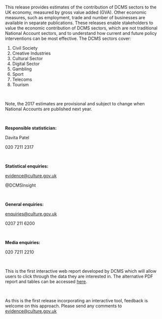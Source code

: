 This release provides estimates of the contribution of DCMS sectors to the UK economy, measured by gross value added (GVA). Other economic measures, such as employment, trade and number of businesses are available in separate publications. These releases enable stakeholders to value the economic contribution of DCMS sectors, which are not traditional National Account sectors, and to understand how current and future policy interventions can be most effective. The DCMS sectors cover:

1. Civil Society
1. Creative Industries
1. Cultural Sector
1. Digital Sector
1. Gambling
1. Sport
1. Telecoms
1. Tourism

&nbsp;

Note, the 2017 estimates are provisional and subject to change when National Accounts are published next year.

&nbsp;

**Responsible statistician:**

Davita Patel 

020 7211 2317

&nbsp;

**Statistical enquiries:**

evidence@culture.gov.uk

@DCMSInsight

&nbsp;

**General enquiries:**

enquiries@culture.gov.uk

0207 211 6200

&nbsp;

**Media enquiries:**

020 7211 2210

&nbsp;


This is the first interactive web report developed by DCMS which will allow users to click through the data they are interested in. The alternative PDF report and tables can be accessed [here](https://www.gov.uk/government/statistics/dcms-sectors-economic-estimates-2017-gva).  


&nbsp;

 
As this is the first release incorporating an interactive tool, feedback is welcome on this approach. Please send any comments to evidence@culture.gov.uk    


&nbsp;
